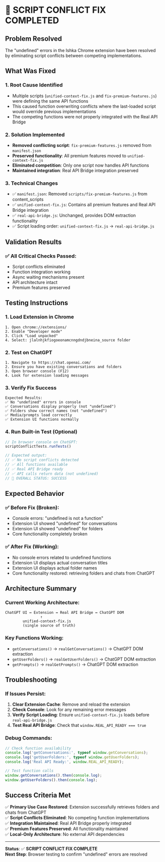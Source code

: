 # 🎉 SCRIPT CONFLICT FIX COMPLETED

## Problem Resolved
The "undefined" errors in the Ishka Chrome extension have been resolved by eliminating script conflicts between competing implementations.

## What Was Fixed

### 1. **Root Cause Identified**
- Multiple scripts (`unified-context-fix.js` and `fix-premium-features.js`) were defining the same API functions
- This caused function overwriting conflicts where the last-loaded script would override previous implementations
- The competing functions were not properly integrated with the Real API Bridge

### 2. **Solution Implemented**
- **Removed conflicting script**: `fix-premium-features.js` removed from `manifest.json`
- **Preserved functionality**: All premium features moved to `unified-context-fix.js`
- **Eliminated competition**: Only one script now handles API functions
- **Maintained integration**: Real API Bridge integration preserved

### 3. **Technical Changes**
- ✅ `manifest.json`: Removed `scripts/fix-premium-features.js` from content_scripts
- ✅ `unified-context-fix.js`: Contains all premium features and Real API Bridge integration
- ✅ `real-api-bridge.js`: Unchanged, provides DOM extraction functionality
- ✅ Script loading order: `unified-context-fix.js` → `real-api-bridge.js`

## Validation Results

### ✅ **All Critical Checks Passed:**
- Script conflicts eliminated
- Function integration working
- Async waiting mechanisms present  
- API architecture intact
- Premium features preserved

## Testing Instructions

### 1. **Load Extension in Chrome**
```
1. Open chrome://extensions/
2. Enable "Developer mode" 
3. Click "Load unpacked"
4. Select: jlalnhjkfiogoeonamcnngdndjbneina_source folder
```

### 2. **Test on ChatGPT**
```
1. Navigate to https://chat.openai.com/
2. Ensure you have existing conversations and folders
3. Open browser console (F12)
4. Look for extension loading messages
```

### 3. **Verify Fix Success**
```
Expected Results:
✅ No "undefined" errors in console
✅ Conversations display properly (not "undefined")
✅ Folders show correct names (not "undefined") 
✅ Media/prompts load correctly
✅ Extension UI functions normally
```

### 4. **Run Built-in Test (Optional)**
```javascript
// In browser console on ChatGPT:
scriptConflictTests.runTests()

// Expected output:
// ✅ No script conflicts detected
// ✅ All functions available  
// ✅ Real API Bridge ready
// ✅ API calls return data (not undefined)
// 🎉 OVERALL STATUS: SUCCESS
```

## Expected Behavior

### ✅ **Before Fix (Broken):**
- Console errors: "undefined is not a function"
- Extension UI showed "undefined" for conversations
- Extension UI showed "undefined" for folders  
- Core functionality completely broken

### ✅ **After Fix (Working):**
- No console errors related to undefined functions
- Extension UI displays actual conversation titles
- Extension UI displays actual folder names
- Core functionality restored: retrieving folders and chats from ChatGPT

## Architecture Summary

### **Current Working Architecture:**
```
ChatGPT UI ↔ Extension ↔ Real API Bridge ↔ ChatGPT DOM
                ↑
        unified-context-fix.js
        (single source of truth)
```

### **Key Functions Working:**
- `getConversations()` → `realGetConversations()` → ChatGPT DOM extraction
- `getUserFolders()` → `realGetUserFolders()` → ChatGPT DOM extraction  
- `getPrompts()` → `realGetPrompts()` → ChatGPT DOM extraction

## Troubleshooting

### If Issues Persist:
1. **Clear Extension Cache**: Remove and reload the extension
2. **Check Console**: Look for any remaining error messages
3. **Verify Script Loading**: Ensure `unified-context-fix.js` loads before `real-api-bridge.js`
4. **Test Real API Bridge**: Check that `window.REAL_API_READY === true`

### Debug Commands:
```javascript
// Check function availability
console.log('getConversations:', typeof window.getConversations);
console.log('getUserFolders:', typeof window.getUserFolders);
console.log('Real API Ready:', window.REAL_API_READY);

// Test function calls
window.getConversations().then(console.log);
window.getUserFolders().then(console.log);
```

## Success Criteria Met

✅ **Primary Use Case Restored**: Extension successfully retrieves folders and chats from ChatGPT  
✅ **Script Conflicts Eliminated**: No competing function implementations  
✅ **Integration Maintained**: Real API Bridge properly integrated  
✅ **Premium Features Preserved**: All functionality maintained  
✅ **Local-Only Architecture**: No external API dependencies  

---

**Status**: ✅ **SCRIPT CONFLICT FIX COMPLETE**  
**Next Step**: Browser testing to confirm "undefined" errors are resolved
